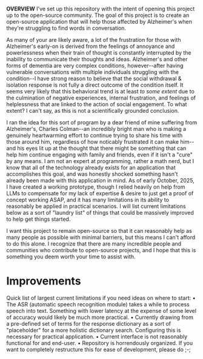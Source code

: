 **OVERVIEW**
I've set up this repository with the intent of opening this project up to the open-source community. The goal of this project is to create an open-source application that will help those affected by Alzheimer's when they're struggling to find words in conversation. 

As many of your are likely aware, a lot of the frustration for those with Alzheimer's early-on is derived from the feelings of annoyance and powerlessness when their train of thought is constantly interrupted by the inability to communicate their thoughts and ideas. Alzheimer's and other forms of dementia are very complex conditions, however--after having vulnerable conversations with multiple individuals struggling with the condition--I have strong reason to believe that the social withdrawal & isolation response is not fully a direct outcome of the condition itself. It seems very likely that this behavioral trend is at least *to some extent* due to the culmination of negative experiences, internal frustration, and feelings of helplessness that are linked to the action of social engagement. To what extent? I can't say, as this is not a scientifically grounded conclusion.

I ran the idea for this sort of program by a dear friend of mine suffering from Alzheimer's, Charles Colman--an incredibly bright man who is making a genuinely heartwarming effort to continue trying to share his time with those around him, regardless of how noticably frustrated it can make him--and his eyes lit up at the thought that there might be something that can help him continue engaging with family and friends, even if it isn't a "cure" by any means. I am not an expert at programming, rather a math nerd, but I know that all of the technology already exists for an application that accomplishes this goal, and was honestly shocked something hasn't already been made with this application in mind. As of early October, 2025, I have created a working prototype, though I relied heavily on help from LLMs to compensate for my lack of expertise & desire to just get a proof of concept working ASAP, and it has many limitations in its ability to reasonably be applied in practical scenarios. I will list current limitations below as a sort of "laundry list" of things that could be massively improved to help get things started. 

I want this project to remain open-source so that it can reasonably help as many people as possible with minimal barriers, but this means I can't afford to do this alone. I recognize that there are many incredible people and communities who contribute to open-source projects, and I hope that this is something you deem worth your time to assist with.

# **Improvements**
Quick list of largest current limitations if you need ideas on where to start:
• The ASR (automatic speech recognition module) takes a while to process speech into text. Something with lower latency at the expense of some level of accuracy would likely be much more practical.
• Currently drawing from a pre-defined set of terms for the response dictionary as a sort of "placeholder" for a more holistic dictionary search. Configuring this is necessary for practical application.
• Current interface is not reasonably functional for and end-user.
• Repository is horrendously organized. If you want to completely restructure this for ease of development, please do ;-;

